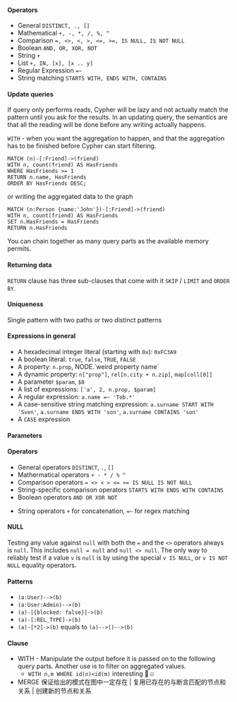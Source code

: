 #### Operators  
* General `DISTINCT, ., []`
* Mathematical `+, -, *, /, %, ^`
* Comparison `=, <>, <, >, <=, >=, IS NULL, IS NOT NULL`
* Boolean `AND, OR, XOR, NOT`
* String `+`
* List `+, IN, [x], [x .. y]`
* Regular Expression `=~`
* String matching `STARTS WITH, ENDS WITH, CONTAINS`

#### Update queries
If query only performs reads, Cypher will be lazy and not actually match the pattern until you ask for the results. In an updating query, the semantics are that all the reading will be done before any writing actually happens.  

`WITH` - when you want the aggregation to happen, and that the aggregation has to be finished before Cypher can start filtering.
```
MATCH (n)-[:Friend]->(friend)
WITH n, count(friend) AS HasFriends
WHERE HasFriends >= 1
RETURN n.name, HasFriends
ORDER BY HasFriends DESC; 
```
or writing the aggregated data to the graph
```
MATCH (n:Person {name:'John'})-[:Friend]->(friend)
WITH n, count(friend) AS HasFriends
SET n.HasFriends = HasFriends
RETURN n.HasFriends
```
You can chain together as many query parts as the available memory permits.

#### Returning data
`RETURN` clause has three sub-clauses that come with it `SKIP` / `LIMIT` and `ORDER BY`.

#### Uniqueness
Single pattern with two paths or two distinct patterns

#### Expressions in general
* A hexadecimal integer literal (starting with `0x`): `0xFC3A9`
* A boolean literal: `true`, `false`, `TRUE`, `FALSE`
* A property: `n.prop`, NODE.\`weird property name\`
* A dynamic property: `n["prop"]`, `rel[n.city + n.zip]`, `map[coll[0]]`
* A parameter `$param`, `$0`
* A list of expressions: `['a', 2, n.prop, $param]`
* A regular expression: `a.name =~ 'Tob.*'`
* A case-sensitive string matching expression: `a.surname START WITH 'Sven'`, `a.surname ENDS WITH 'son'`, `a.surname CONTAINS 'son'`
* A `CASE` expression

#### Parameters

#### Operators
* General operators `DISTINCT`, `.`, `[]`
* Mathermatical operators `+ - * / % ^`
* Comparison operators `= <> < > <= >= IS NULL IS NOT NULL`
* String-specific comparison operators `STARTS WITH ENDS WITH CONTAINS`
* Boolean operators `AND OR XOR NOT`
+ String operators `+` for concatenation, `=~` for regex matching

#### NULL
Testing any value against `null` with both the `=` and the `<>` operators always is `null`. This includes `null = null` and `null <> null`. The only way to reliably test if a value `v` is `null` is by using the special `v IS NULL`, or `v IS NOT NULL` equality operators.

#### Patterns
* `(a:User)-->(b)`
* `(a:User:Admin)-->(b)`
* `(a)-[{blocked: false}]->(b)`
* `(a)-[:REL_TYPE]->(b)`
* `(a)-[*2]->(b)` equals to `(a)-->()-->(b)`

#### Clause
* WITH - Manipulate the output before it is passed on to the following query parts. Another use is to filter on aggregated values.  
  * `WITH n,m WHERE id(n)<id(m)` interesting ☺
* MERGE 保证给出的模式在图中一定存在 | 复用已存在的与断言匹配的节点和关系 | 创建新的节点和关系
